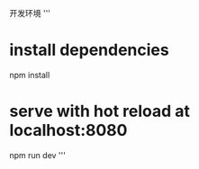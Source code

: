 开发环境
'''
# install dependencies
npm install

# serve with hot reload at localhost:8080
npm run dev
'''
